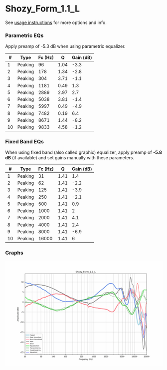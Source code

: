 # Shozy_Form_1.1_L
See [usage instructions](https://github.com/jaakkopasanen/AutoEq#usage) for more options and info.

### Parametric EQs
Apply preamp of -5.3 dB when using parametric equalizer.

|   # | Type    |   Fc (Hz) |    Q |   Gain (dB) |
|-----|---------|-----------|------|-------------|
|   1 | Peaking |        96 | 1.04 |        -3.3 |
|   2 | Peaking |       178 | 1.34 |        -2.8 |
|   3 | Peaking |       304 | 3.71 |        -1.1 |
|   4 | Peaking |      1181 | 0.49 |         1.3 |
|   5 | Peaking |      2889 | 2.97 |         2.7 |
|   6 | Peaking |      5038 | 3.81 |        -1.4 |
|   7 | Peaking |      5997 | 0.49 |        -4.9 |
|   8 | Peaking |      7482 | 0.19 |         6.4 |
|   9 | Peaking |      8671 | 1.44 |        -8.2 |
|  10 | Peaking |      9833 | 4.58 |        -1.2 |

### Fixed Band EQs
When using fixed band (also called graphic) equalizer, apply preamp of **-5.8 dB** (if available) and set gains manually with these parameters.

|   # | Type    |   Fc (Hz) |    Q |   Gain (dB) |
|-----|---------|-----------|------|-------------|
|   1 | Peaking |        31 | 1.41 |         1.4 |
|   2 | Peaking |        62 | 1.41 |        -2.2 |
|   3 | Peaking |       125 | 1.41 |        -3.9 |
|   4 | Peaking |       250 | 1.41 |        -2.1 |
|   5 | Peaking |       500 | 1.41 |         0.9 |
|   6 | Peaking |      1000 | 1.41 |         2   |
|   7 | Peaking |      2000 | 1.41 |         4.1 |
|   8 | Peaking |      4000 | 1.41 |         2.4 |
|   9 | Peaking |      8000 | 1.41 |        -6.9 |
|  10 | Peaking |     16000 | 1.41 |         6   |

### Graphs
![](./Shozy_Form_1.1_L.png)

